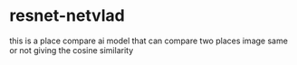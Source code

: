 # resnet-netvlad
this is a place compare ai model that can compare two places image same or not giving the cosine similarity 
